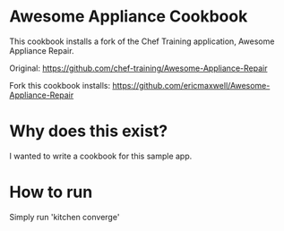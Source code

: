 # Awesome Appliance Cookbook

This cookbook installs a fork of the Chef Training application, Awesome Appliance Repair.

Original: https://github.com/chef-training/Awesome-Appliance-Repair

Fork this cookbook installs: https://github.com/ericmaxwell/Awesome-Appliance-Repair

# Why does this exist?

I wanted to write a cookbook for this sample app.

# How to run

Simply run 'kitchen converge'
